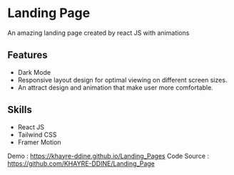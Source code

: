 # Landing Page

An amazing landing page created by react JS with animations 

## Features
  * Dark Mode
  * Responsive layout design for optimal viewing on different screen sizes.
  * An attract design and animation that make user more comfortable.

## Skills
  * React JS
  * Tailwind CSS
  * Framer Motion

Demo : https://khayre-ddine.github.io/Landing_Pages
Code Source : https://github.com/KHAYRE-DDINE/Landing_Page

